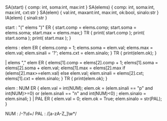 SA(start) { comp: int, soma:int, max:int }
SA(elems) { comp: int, soma:int, max:int, cxt:str   }
SA(elem)  { val:int, maxant:int, max:int, ok:bool, sinalo:str }
IA(elem)  { sinali:str }

start :
"("  elems  ")"
ER	{ start.comp = elems.comp;
          start.soma = elems.soma;
          start.max  = elems.max;}
TR	{ print( start.comp );
          print( start.soma );
          print( start.max  ); }

elems  :
elem
ER	{ elems.comp = 1;
          elems.soma = elem.val;
          elems.max  = elem.val;
          elem.sinali = '?';
          elems.cxt = elem.sinalo; }
TR  { print(elem.ok); }

|  elems  "," elem
ER	{ elems[1].comp = elems[2].comp + 1;
          elems[1].soma = elems[2].soma + elem.val;
          elems[1].max  = elems[2].max if (elems[2].max>=elem.val) else elem.val;
          elem.sinali = elems[2].cxt;
          elems[1].cxt = elem.sinalo;  }
TR {  print(elem.ok); }

elem :
NUM
ER	{ elem.val = int(NUM);
          elem.ok = (elem.sinali == "p" and int(NUM)>=0) or (elem.sinali == "n" and int(NUM)<0) ;
          elem.sinalo = elem.sinali;  }
|  PAL
ER	{ elem.val = 0;
          elem.ok = True;
          elem.sinalo  = str(PAL); }

NUM : /-?\d+/
PAL  : /[a-zA-Z_]\w*/